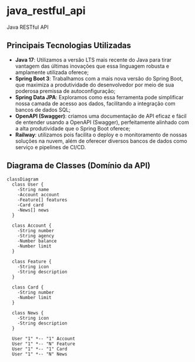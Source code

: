 # java_restful_api
Java RESTful API

## Principais Tecnologias Utilizadas
- **Java 17**: Utilizamos a versão LTS mais recente do Java para tirar vantagem das últimas inovações que essa linguagem robusta e amplamente utilizada oferece;
- **Spring Boot 3**: Trabalhamos com a mais nova versão do Spring Boot, que maximiza a produtividade do desenvolvedor por meio de sua poderosa premissa de autoconfiguração;
- **Spring Data JPA**: Exploramos como essa ferramenta pode simplificar nossa camada de acesso aos dados, facilitando a integração com bancos de dados SQL;
- **OpenAPI (Swagger)**: criamos uma documentação de API eficaz e fácil de entender usando a OpenAPI (Swagger), perfeitamente alinhado com a alta produtividade que o Spring Boot oferece;
- **Railway**: utilizamos pois facilita o deploy e o monitoramento de nossas soluções na nuvem, além de oferecer diversos bancos de dados como serviço e pipelines de CI/CD.

## Diagrama de Classes (Domínio da API)

```mermaid
classDiagram
  class User {
    -String name
    -Account account
    -Feature[] features
    -Card card
    -News[] news
  }

  class Account {
    -String number
    -String agency
    -Number balance
    -Number limit
  }

  class Feature {
    -String icon
    -String description
  }

  class Card {
    -String number
    -Number limit
  }

  class News {
    -String icon
    -String description
  }

  User "1" *-- "1" Account
  User "1" *-- "N" Feature
  User "1" *-- "1" Card
  User "1" *-- "N" News
```

